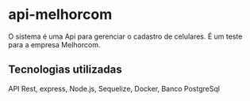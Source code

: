 # api-melhorcom
O sistema é uma Api para gerenciar o cadastro de celulares.
É um teste para a empresa Melhorcom.

## Tecnologias utilizadas
API Rest,
express,
Node.js,
Sequelize,
Docker,
Banco PostgreSql
